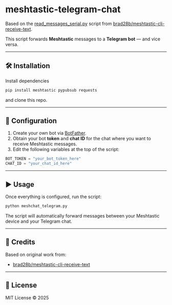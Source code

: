 # meshtastic-telegram-chat

Based on the [read_messages_serial.py](https://github.com/brad28b/meshtastic-cli-receive-text) script from [brad28b/meshtastic-cli-receive-text](https://github.com/brad28b/meshtastic-cli-receive-text).

This script forwards **Meshtastic** messages to a **Telegram bot** — and vice versa.

---

## 🛠️ Installation

Install dependencies
```bash
pip install meshtastic pypubsub requests
```
and clone this repo.

---

## 🤖 Configuration

1. Create your own bot via [BotFather](https://t.me/BotFather).
2. Obtain your bot **token** and **chat ID** for the chat where you want to receive Meshtastic messages.
3. Edit the following variables at the top of the script:

```python
BOT_TOKEN = "your_bot_token_here"
CHAT_ID = "your_chat_id_here"
```

---

## ▶️ Usage

Once everything is configured, run the script:

```bash
python meshchat_telegram.py
```

The script will automatically forward messages between your Meshtastic device and your Telegram chat.

---

## 🧩 Credits

Based on original work from:
- [brad28b/meshtastic-cli-receive-text](https://github.com/brad28b/meshtastic-cli-receive-text)

---

## 📜 License

MIT License © 2025
